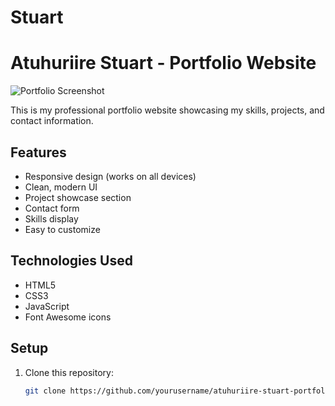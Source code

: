 # Stuart
# Atuhuriire Stuart - Portfolio Website

![Portfolio Screenshot](assets/images/screenshot.png)

This is my professional portfolio website showcasing my skills, projects, and contact information.

## Features

- Responsive design (works on all devices)
- Clean, modern UI
- Project showcase section
- Contact form
- Skills display
- Easy to customize

## Technologies Used

- HTML5
- CSS3
- JavaScript
- Font Awesome icons

## Setup

1. Clone this repository:
   ```bash
   git clone https://github.com/yourusername/atuhuriire-stuart-portfolio.git
